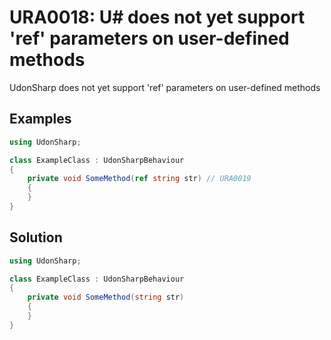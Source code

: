 # URA0018: U# does not yet support 'ref' parameters on user-defined methods

UdonSharp does not yet support 'ref' parameters on user-defined methods

## Examples

```csharp
using UdonSharp;

class ExampleClass : UdonSharpBehaviour
{
    private void SomeMethod(ref string str) // URA0019
    {
    }
}
```

## Solution

```csharp
using UdonSharp;

class ExampleClass : UdonSharpBehaviour
{
    private void SomeMethod(string str)
    {
    }
}
```
